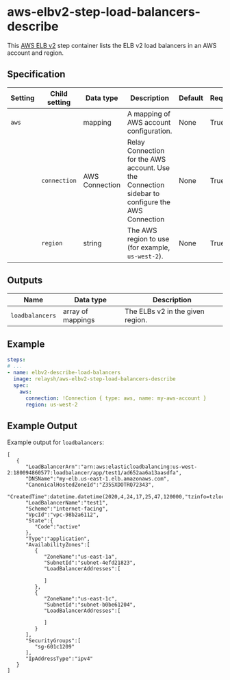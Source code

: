 # aws-elbv2-step-load-balancers-describe

This [AWS ELB v2](https://aws.amazon.com/elasticloadbalancing/) step container lists the ELB v2 load balancers
in an AWS account and region.

## Specification

| Setting | Child setting | Data type | Description | Default | Required |
|---------|---------------|-----------|-------------|---------|----------|
| `aws` || mapping | A mapping of AWS account configuration. | None | True |
|| `connection` | AWS Connection | Relay Connection for the AWS account. Use the Connection sidebar to configure the AWS Connection | None | True |
|| `region` | string | The AWS region to use (for example, `us-west-2`). | None | True |

## Outputs

| Name | Data type | Description |
|------|-----------|-------------|
| `loadbalancers` | array of mappings | The ELBs v2 in the given region. |

## Example

```yaml
steps:
# ...
- name: elbv2-describe-load-balancers
  image: relaysh/aws-elbv2-step-load-balancers-describe
  spec:
    aws:
      connection: !Connection { type: aws, name: my-aws-account }
      region: us-west-2
```

## Example Output 

Example output for `loadbalancers`:
```
[
   {
      "LoadBalancerArn":"arn:aws:elasticloadbalancing:us-west-2:180094860577:loadbalancer/app/test1/ad652aa6a13aasdfa",
      "DNSName":"my-elb.us-east-1.elb.amazonaws.com",
      "CanonicalHostedZoneId":"Z35SXDOTRQ72343",
      "CreatedTime":datetime.datetime(2020,4,24,17,25,47,120000,"tzinfo=tzlocal())",
      "LoadBalancerName":"test1",
      "Scheme":"internet-facing",
      "VpcId":"vpc-98b2a6112",
      "State":{
         "Code":"active"
      },
      "Type":"application",
      "AvailabilityZones":[
         {
            "ZoneName":"us-east-1a",
            "SubnetId":"subnet-4efd21823",
            "LoadBalancerAddresses":[

            ]
         },
         {
            "ZoneName":"us-east-1c",
            "SubnetId":"subnet-b0be61204",
            "LoadBalancerAddresses":[

            ]
         }
      ],
      "SecurityGroups":[
         "sg-601c1209"
      ],
      "IpAddressType":"ipv4"
   }
]
```